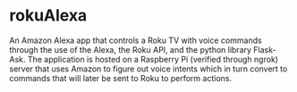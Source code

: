 # rokuAlexa
An Amazon Alexa app that controls a Roku TV with voice commands through the use of the Alexa, the Roku API, and the python library Flask-Ask. The application is hosted on a Raspberry Pi (verified through ngrok) server that uses Amazon to figure out voice intents which in turn convert to commands that will later be sent to Roku to perform actions.
